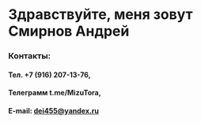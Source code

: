 # Здравствуйте, меня зовут Смирнов Андрей


### Контакты:
#### Тел. +7 (916) 207-13-76,
#### Телеграмм t.me/MizuTora, 
#### E-mail: dei455@yandex.ru
